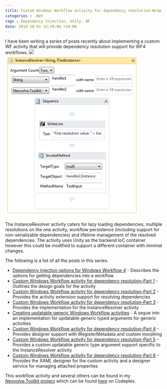 ```yaml
---
title: Custom Windows Workflow activity for dependency resolution–Wrap up
categories : .Net
tags : Dependency Injection, Unity, WF
date: 2010-10-01 15:39:04 +10:00
---
```


I have been writing a series of posts recently about implementing a custom WF activity that will provide dependency resolution support for WF4 workflows. ![][0]![image][1]

The InstanceResolver activity caters for lazy loading dependencies, multiple resolutions on the one activity, workflow persistence (including support for non-serializable dependencies) and lifetime management of the resolved dependencies. The activity uses Unity as the backend IoC container however this could be modified to support a different container with minimal changes.

The following is a list of all the posts in this series.

* [Dependency injection options for Windows Workflow 4][2] - Describes the options for getting dependencies into a workflow
* [Custom Windows Workflow activity for dependency resolution–Part 1][3] - Outlines the design goals for the activity
* [Custom Windows Workflow activity for dependency resolution–Part 2][4] - Provides the activity extension support for resolving dependencies
* [Custom Windows Workflow activity for dependency resolution–Part 3][5] - Provides the implementation for the InstanceResolver activity
* [Creating updatable generic Windows Workflow activities][6] - A segue into an implementation for updatable generic typed arguments for generic activities
* [Custom Windows Workflow activity for dependency resolution–Part 4][7] - Provides designer support with IRegisterMetadata and custom morphing
* [Custom Windows Workflow activity for dependency resolution–Part 5][8] - Provides a custom updatable generic type argument support specific to the InstanceResolver activity
* [Custom Windows Workflow activity for dependency resolution–Part 6][9] - Provides the XAML designer for the custom activity and a designer service for managing attached properties

This workflow activity and several others can be found in my [Neovolve.Toolkit project][10] which can be found [here][11] on Codeplex.

[0]: /files/image_36.png
[1]: /files/image_37.png
[2]: /2010/09/15/dependency-injection-options-for-windows-workflow-4/
[3]: /2010/09/16/custom-windows-workflow-activity-for-dependency-resolutione28093part-1/
[4]: /2010/09/29/custom-windows-workflow-activity-for-dependency-resolutione28093part-2/
[5]: /2010/09/30/custom-windows-workflow-activity-for-dependency-resolutione28093part-3/
[6]: /2010/09/30/creating-updatable-generic-windows-workflow-activities/
[7]: /2010/09/30/custom-windows-workflow-activity-for-dependency-resolutione28093part-4/
[8]: /2010/09/30/custom-windows-workflow-activity-for-dependency-resolutione28093part-5/
[9]: /2010/10/01/custom-windows-workflow-activity-for-dependency-resolutione28093part-6/
[10]: /2010/10/01/neovolvetoolkit-10-rtw/
[11]: http://neovolve.codeplex.com/releases/view/19004
